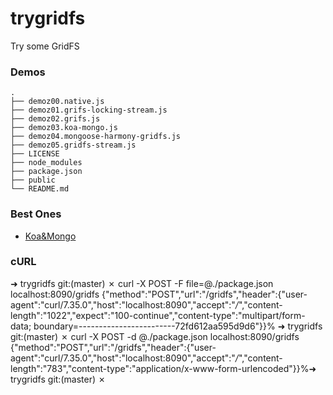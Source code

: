 # trygridfs

Try some GridFS

### Demos

```
.
├── demoz00.native.js
├── demoz01.grifs-locking-stream.js
├── demoz02.grifs.js
├── demoz03.koa-mongo.js
├── demoz04.mongoose-harmony-gridfs.js
├── demoz05.gridfs-stream.js
├── LICENSE
├── node_modules
├── package.json
├── public
└── README.md
```


### Best Ones

* [Koa&Mongo](demoz03.koa-mongo.js)



### cURL


➜  trygridfs git:(master) ✗ curl -X POST -F file=@./package.json localhost:8090/gridfs 
{"method":"POST","url":"/gridfs","header":{"user-agent":"curl/7.35.0","host":"localhost:8090","accept":"*/*","content-length":"1022","expect":"100-continue","content-type":"multipart/form-data; boundary=------------------------72fd612aa595d9d6"}}%                                                                                                                           ➜  trygridfs git:(master) ✗ curl -X POST -d @./package.json localhost:8090/gridfs 
{"method":"POST","url":"/gridfs","header":{"user-agent":"curl/7.35.0","host":"localhost:8090","accept":"*/*","content-length":"783","content-type":"application/x-www-form-urlencoded"}}%➜  trygridfs git:(master) ✗ 


